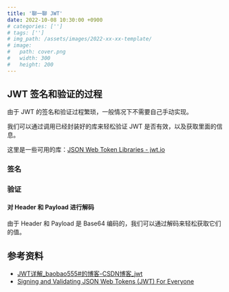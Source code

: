 ```yaml
---
title: '聊一聊 JWT'
date: 2022-10-08 10:30:00 +0900
# categories: ['']
# tags: ['']
# img_path: /assets/images/2022-xx-xx-template/
# image:
#   path: cover.png
#   width: 300
#   height: 200
---
```


## JWT 签名和验证的过程

由于 JWT 的签名和验证过程繁琐，一般情况下不需要自己手动实现。

我们可以通过调用已经封装好的库来轻松验证 JWT 是否有效，以及获取里面的信息。

这里是一些可用的库：[JSON Web Token Libraries - jwt.io](https://jwt.io/libraries)



### 签名

### 验证


#### 对 Header 和 Payload 进行解码

由于 Header 和 Payload 是 Base64 编码的，我们可以通过解码来轻松获取它们的值。




## 参考资料

- [JWT详解_baobao555#的博客-CSDN博客_jwt](https://blog.csdn.net/weixin_45070175/article/details/118559272)
- [Signing and Validating JSON Web Tokens (JWT) For Everyone](https://dev.to/kimmaida/signing-and-validating-json-web-tokens-jwt-for-everyone-25fb)
